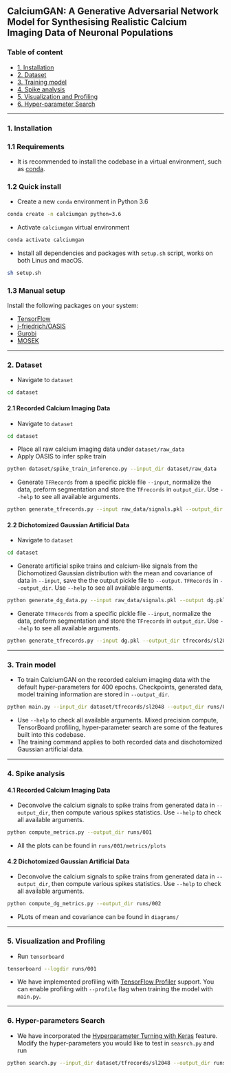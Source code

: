 ## CalciumGAN: A Generative Adversarial Network Model for Synthesising Realistic Calcium Imaging Data of Neuronal Populations

### Table of content
- [1. Installation](#1-installation)
- [2. Dataset](#2-dataset)
- [3. Training model](#3-train-model)
- [4. Spike analysis](#4-spike-analysis)
- [5. Visualization and Profiling](#5-visualization-and-profiling)
- [6. Hyper-parameter Search](#6-hyper-parameters-search)
    
---

### 1. Installation

### 1.1 Requirements
- It is recommended to install the codebase in a virtual environment, 
such as [conda](https://conda.io/en/latest/).

### 1.2 Quick install
- Create a new `conda` environment in Python 3.6
```bash
conda create -n calciumgan python=3.6
```
- Activate `calciumgan` virtual environment
```bash
conda activate calciumgan
```
- Install all dependencies and packages with `setup.sh` script, works on both Linus and macOS.
```bash
sh setup.sh
```

### 1.3 Manual setup
Install the following packages on your system:
- [TensorFlow](https://tensorflow.org)
- [j-friedrich/OASIS](https://github.com/j-friedrich/OASIS)
- [Gurobi](https://www.gurobi.com/)
- [MOSEK](https://www.mosek.com/)

---

### 2. Dataset
- Navigate to `dataset`
```bash
cd dataset
```

#### 2.1 Recorded Calcium Imaging Data
- Navigate to `dataset`
```bash
cd dataset
```
- Place all raw calcium imaging data under `dataset/raw_data`
- Apply OASIS to infer spike train
```bash
python dataset/spike_train_inference.py --input_dir dataset/raw_data
```
- Generate `TFRecords` from a specific pickle file `--input`, normalize the 
data, preform segmentation and store the `TFrecords` in `output_dir`. 
Use `--help` to see all available arguments.
```bash
python generate_tfrecords.py --input raw_data/signals.pkl --output_dir tfrecords/sl2048 --sequence_length 2048 --normalize
```

#### 2.2 Dichotomized Gaussian Artificial Data
- Navigate to `dataset`
```bash
cd dataset
```
- Generate artificial spike trains and calcium-like signals from the 
Dichomotized Gaussian distribution with the mean and covariance of data in 
`--input`, save the the output pickle file to `--output`. `TFRecords` in `--output_dir`. Use `--help` to 
see all available arguments.
```bash
python generate_dg_data.py --input raw_data/signals.pkl --output dg.pkl
```
- Generate `TFRecords` from a specific pickle file `--input`, normalize the 
data, preform segmentation and store the `TFrecords` in `output_dir`. 
Use `--help` to see all available arguments.
```bash
python generate_tfrecords.py --input dg.pkl --output_dir tfrecords/sl2048_dg --sequence_length 2048 --normalize
```

---

### 3. Train model
- To train CalciumGAN on the recorded calcium imaging data with the default 
hyper-parameters for 400 epochs. Checkpoints, generated data, model training
information are stored in `--output_dir`.
```bash
python main.py --input_dir dataset/tfrecords/sl2048 --output_dir runs/001 --epochs 400 --batch_size 128 --model wavegan --algoirthm wgan-gp --noise_dim 32 --num_units 64 --kernel_size 24 --strides 2 --phase_shift 10 --layer_norm --mixed_precision --save_generated last 
```
- Use `--help` to check all available arguments. Mixed precision compute, 
TensorBoard profiling, hyper-parameter search are some of the features built 
into this codebase.
- The training command applies to both recorded data and dischotomized 
Gaussian artificial data.

---

### 4. Spike analysis

#### 4.1 Recorded Calcium Imaging Data
- Deconvolve the calcium signals to spike trains from generated data in 
`--output_dir`, then compute various spikes statistics. 
Use `--help` to check all available arguments.
```bash
python compute_metrics.py --output_dir runs/001
```
- All the plots can be found in `runs/001/metrics/plots`

#### 4.2 Dichotomized Gaussian Artificial Data
- Deconvolve the calcium signals to spike trains from generated data in 
`--output_dir`, then compute various spikes statistics. 
Use `--help` to check all available arguments.
```bash
python compute_dg_metrics.py --output_dir runs/002
```
- PLots of mean and covariance can be found in `diagrams/`

---

### 5. Visualization and Profiling
- Run `tensorboard`
```bash
tensorboard --logdir runs/001
```
- We have implemented profiling with 
[TensorFlow Profiler](https://www.tensorflow.org/tensorboard/tensorboard_profiling_keras) support.
You can enable profiling with `--profile` flag when training the model with `main.py`.

---

### 6. Hyper-parameters Search
- We have incorporated the [Hyperparameter Turning with Keras](https://www.tensorflow.org/tensorboard/hyperparameter_tuning_with_hparams) feature. 
Modify the hyper-parameters you would like to test in `seasrch.py` and run
```bash
python search.py --input_dir dataset/tfrecords/sl2048 --output_dir runs/hparams_search --epochs 400 --mixed_precision
```